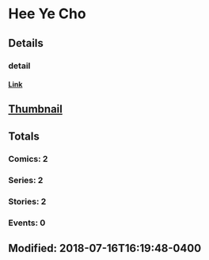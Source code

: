 # Hee Ye  Cho 
## Details
### detail
#### [Link](http://marvel.com/comics/creators/12897/hee_ye_cho?utm_campaign=apiRef&utm_source=225578a89fc76f3d20fbffda5d17a88d)
## [Thumbnail](http://i.annihil.us/u/prod/marvel/i/mg/b/40/image_not_available.jpg)
## Totals
### Comics: 2
### Series: 2
### Stories: 2
### Events: 0
## Modified: 2018-07-16T16:19:48-0400